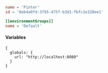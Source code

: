 ```toml
name = 'Pinter'
id = '8eb4a0fd-3795-475f-b3d1-fbfc1e328ee1'

[[environmentGroups]]
name = 'Default'
```

#### Variables

```json5
{
  globals: {
    url: "http://localhost:8080"
  }
}
```
